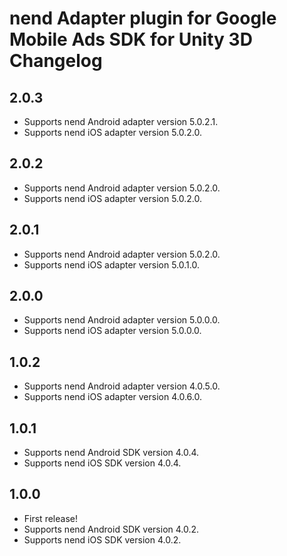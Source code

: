 # nend Adapter plugin for Google Mobile Ads SDK for Unity 3D Changelog

## 2.0.3
- Supports nend Android adapter version 5.0.2.1.
- Supports nend iOS adapter version 5.0.2.0.

## 2.0.2
- Supports nend Android adapter version 5.0.2.0.
- Supports nend iOS adapter version 5.0.2.0.

## 2.0.1
- Supports nend Android adapter version 5.0.2.0.
- Supports nend iOS adapter version 5.0.1.0.

## 2.0.0
- Supports nend Android adapter version 5.0.0.0.
- Supports nend iOS adapter version 5.0.0.0.

## 1.0.2
- Supports nend Android adapter version 4.0.5.0.
- Supports nend iOS adapter version 4.0.6.0.

## 1.0.1
- Supports nend Android SDK version 4.0.4.
- Supports nend iOS SDK version 4.0.4.

## 1.0.0
- First release!
- Supports nend Android SDK version 4.0.2.
- Supports nend iOS SDK version 4.0.2.
